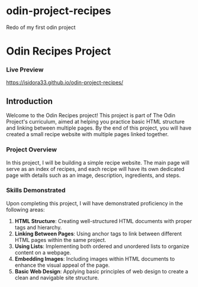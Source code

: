 # odin-project-recipes

Redo of my first odin project

# Odin Recipes Project

### Live Preview

https://isidora33.github.io/odin-project-recipes/

## Introduction

Welcome to the Odin Recipes project! This project is part of The Odin Project's curriculum, aimed at helping you practice basic HTML structure and linking between multiple pages. By the end of this project, you will have created a small recipe website with multiple pages linked together.

### Project Overview

In this project, I will be building a simple recipe website. The main page will serve as an index of recipes, and each recipe will have its own dedicated page with details such as an image, description, ingredients, and steps.

### Skills Demonstrated

Upon completing this project, I will have demonstrated proficiency in the following areas:

1. **HTML Structure**: Creating well-structured HTML documents with proper tags and hierarchy.
2. **Linking Between Pages**: Using anchor tags to link between different HTML pages within the same project.
3. **Using Lists**: Implementing both ordered and unordered lists to organize content on a webpage.
4. **Embedding Images**: Including images within HTML documents to enhance the visual appeal of the page.
5. **Basic Web Design**: Applying basic principles of web design to create a clean and navigable site structure.
